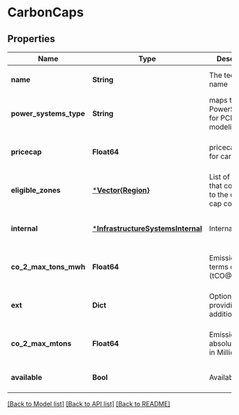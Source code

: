 # CarbonCaps


## Properties
Name | Type | Description | Notes
------------ | ------------- | ------------- | -------------
**name** | **String** | The technology name | [default to nothing]
**power_systems_type** | **String** | maps to a valid PowerSystems.jl for PCM modeling | [optional] [default to nothing]
**pricecap** | **Float64** | pricecap value for carbon caps | [optional] [default to nothing]
**eligible_zones** | [***Vector{Region}**](Vector{Region}.md) | List of regions that contribute to the carbon cap constraint. | [optional] [default to nothing]
**internal** | [***InfrastructureSystemsInternal**](InfrastructureSystemsInternal.md) | Internal field | [optional] [default to nothing]
**co_2_max_tons_mwh** | **Float64** | Emission limit in terms of rate (tCO@/MWh) | [optional] [default to nothing]
**ext** | **Dict** | Option for providing additional data | [optional] [default to nothing]
**co_2_max_mtons** | **Float64** | Emission limit in absolute values, in Million of tons | [optional] [default to nothing]
**available** | **Bool** | Availability | [default to nothing]


[[Back to Model list]](../README.md#models) [[Back to API list]](../README.md#api-endpoints) [[Back to README]](../README.md)


